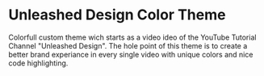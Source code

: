 # Unleashed Design Color Theme

Colorfull custom theme wich starts as a video ideo of the YouTube Tutorial Channel "Unleashed Design". The hole point of this theme is to create a better brand experiance in every single video with unique colors and nice code highlighting.
